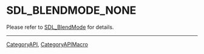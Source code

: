 # SDL_BLENDMODE_NONE

Please refer to [SDL_BlendMode](SDL_BlendMode) for details.

----
[CategoryAPI](CategoryAPI), [CategoryAPIMacro](CategoryAPIMacro)

